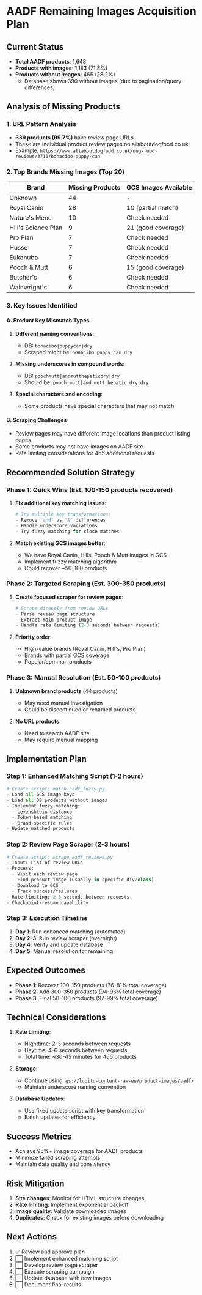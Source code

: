 # AADF Remaining Images Acquisition Plan

## Current Status
- **Total AADF products**: 1,648
- **Products with images**: 1,183 (71.8%)
- **Products without images**: 465 (28.2%)
  - Database shows 390 without images (due to pagination/query differences)

## Analysis of Missing Products

### 1. URL Pattern Analysis
- **389 products (99.7%)** have review page URLs
- These are individual product review pages on allaboutdogfood.co.uk
- Example: `https://www.allaboutdogfood.co.uk/dog-food-reviews/3716/bonacibo-puppy-can`

### 2. Top Brands Missing Images (Top 20)
| Brand | Missing Products | GCS Images Available |
|-------|-----------------|---------------------|
| Unknown | 44 | - |
| Royal Canin | 28 | 10 (partial match) |
| Nature's Menu | 10 | Check needed |
| Hill's Science Plan | 9 | 21 (good coverage) |
| Pro Plan | 7 | Check needed |
| Husse | 7 | Check needed |
| Eukanuba | 7 | Check needed |
| Pooch & Mutt | 6 | 15 (good coverage) |
| Butcher's | 6 | Check needed |
| Wainwright's | 6 | Check needed |

### 3. Key Issues Identified

#### A. Product Key Mismatch Types
1. **Different naming conventions**:
   - DB: `bonacibo|puppycan|dry`
   - Scraped might be: `bonacibo_puppy_can_dry`

2. **Missing underscores in compound words**:
   - DB: `poochmutt|andmutthepaticdry|dry`
   - Should be: `pooch_mutt|and_mutt_hepatic_dry|dry`

3. **Special characters and encoding**:
   - Some products have special characters that may not match

#### B. Scraping Challenges
- Review pages may have different image locations than product listing pages
- Some products may not have images on AADF site
- Rate limiting considerations for 465 additional requests

## Recommended Solution Strategy

### Phase 1: Quick Wins (Est. 100-150 products recovered)
1. **Fix additional key matching issues**:
   ```python
   # Try multiple key transformations:
   - Remove 'and' vs '&' differences
   - Handle underscore variations
   - Try fuzzy matching for close matches
   ```

2. **Match existing GCS images better**:
   - We have Royal Canin, Hills, Pooch & Mutt images in GCS
   - Implement fuzzy matching algorithm
   - Could recover ~50-100 products

### Phase 2: Targeted Scraping (Est. 300-350 products)
1. **Create focused scraper for review pages**:
   ```python
   # Scrape directly from review URLs
   - Parse review page structure
   - Extract main product image
   - Handle rate limiting (2-3 seconds between requests)
   ```

2. **Priority order**:
   - High-value brands (Royal Canin, Hill's, Pro Plan)
   - Brands with partial GCS coverage
   - Popular/common products

### Phase 3: Manual Resolution (Est. 50-100 products)
1. **Unknown brand products** (44 products)
   - May need manual investigation
   - Could be discontinued or renamed products

2. **No URL products**
   - Need to search AADF site
   - May require manual mapping

## Implementation Plan

### Step 1: Enhanced Matching Script (1-2 hours)
```python
# Create script: match_aadf_fuzzy.py
- Load all GCS image keys
- Load all DB products without images
- Implement fuzzy matching:
  - Levenshtein distance
  - Token-based matching
  - Brand-specific rules
- Update matched products
```

### Step 2: Review Page Scraper (2-3 hours)
```python
# Create script: scrape_aadf_reviews.py
- Input: List of review URLs
- Process:
  - Visit each review page
  - Find product image (usually in specific div/class)
  - Download to GCS
  - Track success/failures
- Rate limiting: 2-3 seconds between requests
- Checkpoint/resume capability
```

### Step 3: Execution Timeline
1. **Day 1**: Run enhanced matching (automated)
2. **Day 2-3**: Run review scraper (overnight)
3. **Day 4**: Verify and update database
4. **Day 5**: Manual resolution for remaining

## Expected Outcomes
- **Phase 1**: Recover 100-150 products (76-81% total coverage)
- **Phase 2**: Add 300-350 products (94-96% total coverage)
- **Phase 3**: Final 50-100 products (97-99% total coverage)

## Technical Considerations
1. **Rate Limiting**:
   - Nighttime: 2-3 seconds between requests
   - Daytime: 4-6 seconds between requests
   - Total time: ~30-45 minutes for 465 products

2. **Storage**:
   - Continue using: `gs://lupito-content-raw-eu/product-images/aadf/`
   - Maintain underscore naming convention

3. **Database Updates**:
   - Use fixed update script with key transformation
   - Batch updates for efficiency

## Success Metrics
- Achieve 95%+ image coverage for AADF products
- Minimize failed scraping attempts
- Maintain data quality and consistency

## Risk Mitigation
1. **Site changes**: Monitor for HTML structure changes
2. **Rate limiting**: Implement exponential backoff
3. **Image quality**: Validate downloaded images
4. **Duplicates**: Check for existing images before downloading

## Next Actions
1. ✅ Review and approve plan
2. ⬜ Implement enhanced matching script
3. ⬜ Develop review page scraper
4. ⬜ Execute scraping campaign
5. ⬜ Update database with new images
6. ⬜ Document final results